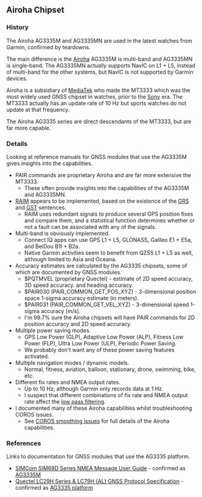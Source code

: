 ## Airoha Chipset

### History

The Airoha AG3335M and AG3335MN are used in the latest watches from Garmin, confirmed by teardowns.

The main difference is the [Airoha](../../../chipsets/airoha/devices.md) AG3335M is multi-band and AG3335MN is single-band. The AG3335MN actually supports NavIC on L1 + L5, instead of multi-band for the other systems, but NavIC is not supported by Garmin devices.

Airoha is a subsidiary of [MediaTek](../../../chipsets/mediatek/devices.md) who made the MT3333 which was the most widely used GNSS chipset in watches, prior to the [Sony](../../../chipsets/sony/devices.md) era. The MT3333 actually has an update rate of 10 Hz but sports watches do not update at that frequency.

The Airoha AG3335 series are direct descendants of the MT3333, but are far more capable.



### Details

Looking at reference manuals for GNSS modules that use the AG3335M gives insights into the capabilities.

- PAIR commands are proprietary Airoha and are far more extensive the MT3333.
  - These often provide insights into the capabilities of the AG3335M and AG3335MN.
- [RAIM](https://en.wikipedia.org/wiki/Receiver_autonomous_integrity_monitoring) appears to be implemented, based on the existence of the [GRS](https://gpsd.gitlab.io/gpsd/NMEA.html#_grs_gps_range_residuals) and [GST](https://gpsd.gitlab.io/gpsd/NMEA.html#_gst_gps_pseudorange_noise_statistics) sentences.
  - RAIM uses redundant signals to produce several GPS position fixes and compare them,
    and a statistical function determines whether or not a fault can be associated with any of the signals.
- Multi-band is obviously implemented.
  - Connect IQ apps can use GPS L1 + L5, GLONASS, Galileo E1 + E5a, and BeiDou B1I + B2a.
  - Native Garmin activities seem to benefit from QZSS L1 + L5 as well, although limited to Asia and Oceana.
- Accuracy estimates are calculated by the AG3335 chipsets, some of which are documented by GNSS modules.
  - $PQTMVEL (proprietary Quectel) - estimate of 2D speed accuracy, 3D speed accuracy. and heading accuracy.
  - $PAIR030 (PAIR_COMMON_GET_POS_XYZ) - 3-dimensional position space 1-sigma accuracy estimate (in meters).
  - $PAIR031 (PAIR_COMMON_GET_VEL_XYZ) - 3-dimensional speed 1-sigma accuracy (m/s).
  - I'm 99.7% sure the Airoha chipsets will have PAIR commands for 2D position accuracy and 2D speed accuracy.
- Multiple power saving modes.
  - GPS Low Power (GLP), Adaptive Low Power (ALP), Fitness Low Power (FLP), Ultra Low Power (ULP), Periodic Power Saving.
  - We probably don't want any of these power saving features activated.
- Multiple navigation modes / dynamic models.
  - Normal, fitness, aviation, balloon, stationary, drone, swimming, bike, etc.
- Different fix rates and NMEA output rates.
  - Up to 10 Hz, although Garmin only records data at 1 Hz.
  - I suspect that different combinations of fix rate and NMEA output rate affect the [low pass filtering](../../../general/aliasing/README.md).
- I documented many of these Airoha capabilities whilst troubleshooting COROS issues.
  - See [COROS smoothing issues](../../coros/smoothing/update.md) for full details of the Airoha capabilities.



### References

Links to documentation for GNSS modules that use the AG3335 platform.

- [SIMCom SIM68D Series NMEA Message User Guide](https://en.simcom.com/technical_files.html?pro_cat=10&pro_li=71&time=0&filetype=0) - confirmed as [AG3335M](https://www.avnet.com/wps/wcm/connect/onesite/3a0ea576-cf1b-4a79-8479-5fff508b3c01/EBV-IoT+-+SIMCom+GNSS+Modules+Info+Sheet.pdf?MOD=AJPERES&CVID=nxzMVxi&CVID=nxvsTVu&srsltid=AfmBOopCaoUOA7bpMqRLKpTbZg2-YQLGgqttJoFp0sA4-TuMiJUObcdp)
- [Quectel LC29H Series & LC79H (AL) GNSS Protocol Specification](https://forums.quectel.com/uploads/short-url/gJTnPOK8MkEJIgLFR7QgjvrpUey.pdf) - confirmed as [AG3335 platform](https://www.quectel.com/news-and-pr/gnss-lc29h-launch/)